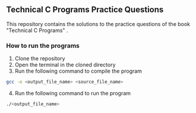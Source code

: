 ## Technical C Programs Practice Questions

This repository contains the solutions to the practice questions of the book "Technical C Programs" .

### How to run the programs

1. Clone the repository
2. Open the terminal in the cloned directory
3. Run the following command to compile the program

```bash
gcc -o <output_file_name> <source_file_name>
```

4. Run the following command to run the program

```bash
./<output_file_name>
```



